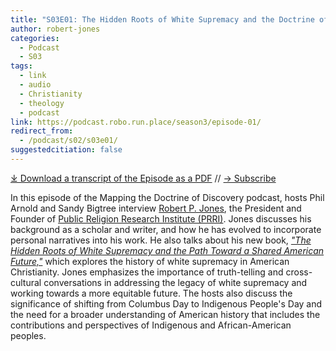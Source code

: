 ```yaml
---
title: "S03E01: The Hidden Roots of White Supremacy and the Doctrine of Christian Discovery an interview with Robert P. Jones"
author: robert-jones
categories:
  - Podcast
  - S03
tags:
  - link
  - audio
  - Christianity
  - theology
  - podcast
link: https://podcast.robo.run.place/season3/episode-01/
redirect_from:
  - /podcast/s02/s03e01/
suggestedcitiation: false
---
```

<div id="buzzsprout-player-13844623"></div><script src="https://www.buzzsprout.com/1926214/13844623-the-hidden-roots-of-white-supremacy-and-the-doctrine-of-christian-discovery-an-interview-with-robert-p-jones.js?container_id=buzzsprout-player-13844623&player=small" type="text/javascript" charset="utf-8"></script>


[⤓ Download a transcript of the Episode as a PDF](https://podcast.robo.run.place/assets/pdfs/S02E01-Hidden-Roots-White-Supremacy-Robert-P-Jones-PRRI-TRANSCRIPT.pdf) // [→ Subscribe](((https://podcast.robo.run.place/subscribe/)))

In this episode of the Mapping the Doctrine of Discovery podcast, hosts Phil Arnold and Sandy Bigtree interview [Robert P. Jones](https://www.prri.org/staff/robert-p-jones-ph-d/), the President and Founder of [Public Religion Research Institute (PRRI)](https://www.prri.org/). Jones discusses his background as a scholar and writer, and how he has evolved to incorporate personal narratives into his work. He also talks about his new book, [*"The Hidden Roots of White Supremacy and the Path Toward a Shared American Future,"*](https://bookshop.org/p/books/the-hidden-roots-of-white-supremacy-and-the-path-to-a-shared-american-future-robert-p-jones/19726759?aid=56272&ean=9781668009512&listref=whitetoolong-newsletter-bookshelf) which explores the history of white supremacy in American Christianity. Jones emphasizes the importance of truth-telling and cross-cultural conversations in addressing the legacy of white supremacy and working towards a more equitable future. The hosts also discuss the significance of shifting from Columbus Day to Indigenous People's Day and the need for a broader understanding of American history that includes the contributions and perspectives of Indigenous and African-American peoples.